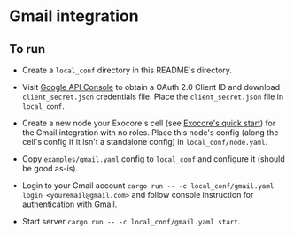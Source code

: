 # Gmail integration

## To run

* Create a `local_conf` directory in this README's directory.

* Visit [Google API Console](https://console.developers.google.com/) to obtain a OAuth 2.0 Client ID and download `client_secret.json` credentials file. Place the `client_secret.json` file in `local_conf`.

* Create a new node your Exocore's cell (see [Exocore's quick start](https://github.com/appaquet/exocore#quick-start)) for the Gmail integration with no roles. Place this node's config (along the cell's config if it isn't a standalone config) in `local_conf/node.yaml`.

* Copy `examples/gmail.yaml` config to `local_conf` and configure it (should be good as-is).

* Login to your Gmail account `cargo run -- -c local_conf/gmail.yaml login <youremail@gmail.com>` and follow console instruction for authentication with Gmail.

* Start server `cargo run -- -c local_conf/gmail.yaml start`.